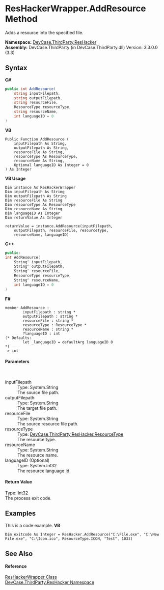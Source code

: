 # ResHackerWrapper.AddResource Method 
 

Adds a resource into the specified file.

**Namespace:**&nbsp;<a href="N_DevCase_ThirdParty_ResHacker">DevCase.ThirdParty.ResHacker</a><br />**Assembly:**&nbsp;DevCase.ThirdParty (in DevCase.ThirdParty.dll) Version: 3.3.0.0 (3.3)

## Syntax

**C#**<br />
``` C#
public int AddResource(
	string inputFilepath,
	string outputFilepath,
	string resourceFile,
	ResourceType resourceType,
	string resourceName,
	int languageID = 0
)
```

**VB**<br />
``` VB
Public Function AddResource ( 
	inputFilepath As String,
	outputFilepath As String,
	resourceFile As String,
	resourceType As ResourceType,
	resourceName As String,
	Optional languageID As Integer = 0
) As Integer
```

**VB Usage**<br />
``` VB Usage
Dim instance As ResHackerWrapper
Dim inputFilepath As String
Dim outputFilepath As String
Dim resourceFile As String
Dim resourceType As ResourceType
Dim resourceName As String
Dim languageID As Integer
Dim returnValue As Integer

returnValue = instance.AddResource(inputFilepath, 
	outputFilepath, resourceFile, resourceType, 
	resourceName, languageID)
```

**C++**<br />
``` C++
public:
int AddResource(
	String^ inputFilepath, 
	String^ outputFilepath, 
	String^ resourceFile, 
	ResourceType resourceType, 
	String^ resourceName, 
	int languageID = 0
)
```

**F#**<br />
``` F#
member AddResource : 
        inputFilepath : string * 
        outputFilepath : string * 
        resourceFile : string * 
        resourceType : ResourceType * 
        resourceName : string * 
        ?languageID : int 
(* Defaults:
        let _languageID = defaultArg languageID 0
*)
-> int 

```


#### Parameters
&nbsp;<dl><dt>inputFilepath</dt><dd>Type: System.String<br />The source file path.</dd><dt>outputFilepath</dt><dd>Type: System.String<br />The target file path.</dd><dt>resourceFile</dt><dd>Type: System.String<br />The source resource file path.</dd><dt>resourceType</dt><dd>Type: <a href="T_DevCase_ThirdParty_ResHacker_ResourceType">DevCase.ThirdParty.ResHacker.ResourceType</a><br />The resource type.</dd><dt>resourceName</dt><dd>Type: System.String<br />The resource name.</dd><dt>languageID (Optional)</dt><dd>Type: System.Int32<br />The resource language Id.</dd></dl>

#### Return Value
Type: Int32<br />The process exit code.

## Examples
This is a code example. 
**VB**<br />
``` VB
Dim exitcode As Integer = ResHacker.AddResource("C:\File.exe", "C:\New File.exe", "C:\Icon.ico", ResourceType.ICON, "Test", 1033)
```


## See Also


#### Reference
<a href="T_DevCase_ThirdParty_ResHacker_ResHackerWrapper">ResHackerWrapper Class</a><br /><a href="N_DevCase_ThirdParty_ResHacker">DevCase.ThirdParty.ResHacker Namespace</a><br />